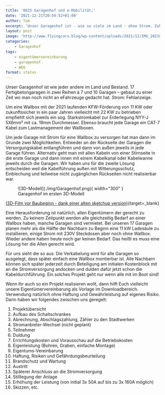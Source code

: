 ```yaml
---
title: '0815 Garagenhof und e-Mobilität;'
date: '2021-12-21T20:59:52+01:00'
author: Tom
excerpt: 'Unser Garagenhof ist - wie so viele im Land - ohne Strom. Zukunftssichere Verkabelung und was Ihr tun könnt um allen Eigentümern gerecht zu werden.. '
layout: post
image: 'http://www.flyingcars.blog/wp-content/uploads/2021/12/IMG_20210602_083311-scaled-e1640116909143.jpg'
categories:
    - Garagenhof
tags:
    - eigentümervereinbarung
    - garagenhof
    - WEG
format: status
---
```


Unser Garagenhof ist wie jeder andere im Land und Bestand. 17 Fertigbetongaragen in zwei Reihen á 7 und 10 Garagen – gebaut zu einer Zeit wo man noch nicht an eFahrzeuge gedacht hat. Strom: Fehlanzeige.

Um eine Wallbox mit der 2021 laufenden KFW-Förderung von 11 KW oder zukunftssicher in ein paar Jahren vielleicht mit 22 KW zu betrieben empfiehlt sich jeweils ein sog. Starkstromkabel zur Erderlegung NYY-J 5X6mm² mit ca. 19mm Durchmesser. Ebenso braucht jede Garage ein CAT-7 Kabel zum Lastmanagement der Wallboxen.

 Um jede Garage mit Strom für eine Wallbox zu versorgen hat man dann im Grunde zwei Möglichkeiten. Entweder an der Rückseite der Garagen die Versorgungskabel entlangführen und dann von außen jeweils in jede Garage führen. Alternativ geht man mit allen Kabeln von einer Stirnseite in die erste Garage und dann innen mit einem Kabelkanal oder Kabelwanne jeweils durch die Garagen. Wir haben uns für die zweite Lösung entscheiden weil die Kabelführung außen mit Witterungsschutz, Einblechung und teilweise nicht zugänglichen Rückseiten nicht realisierbar war.

<figure markdown="span">
  ![3D-Modell](./img/Garagenhof.png){ width="300" }
  <figcaption>Garagenhof im ersten 3D-Modell</figcaption>
</figure>

[(3D-Film vor Baubeginn - dank einer alten sketchup version)](https://www.youtube.com/watch?v=bgk2KNPxWHk){target=_blank}


Eine Herausforderung ist natürlich, allen Eigentümern der gerecht zu werden. Zu keinem Zeitpunkt werden alle gleichzeitig Bedarf an einer Wallbox haben, manche Garagen sind vermietet. Bei unseren 17 Garagen planen mehr als die Hälfte der Nachbarn zu Beginn eine 11 kW Ladesäule zu installieren, einige Strom mit 230V Steckdosen aber noch ohne Wallbox. Wieder andere haben heute noch gar keinen Bedarf. Das heißt es muss eine Lösung her die Allen gerecht wird.

Für uns sieht die so aus: Die Verkabelung wird für alle Garagen so ausgelegt, dass später einfach eine Wallbox montierbar ist. Alle Nachbarn können sich später jederzeit durch Beteiligung am initialen Kostenblock mit an die Stromversorgung andocken und dulden dafür jetzt schon die Kabeldurchführung. Ein solches Projekt geht nur wenn alle mit im Boot sind!

Wenn Ihr auch so ein Projekt realisieren wollt, dann hilft Euch vielleicht unsere Eigentümervereinbarung als Vorlage im Downloadbereich.
Verwendung natürlich ohne Haftung und Gewährleistung auf eigenes Risiko. Darin haben wir folgendes zwischen uns geregelt:

1. Projektübersicht
2. Aufbau des Schaltschrankes
3. Abrechnung, Abschlagszahlung, Zähler zu den Stadtwerken
4. Stromanbieter-Wechsel (nicht geplant)
5. Teilnehmer
6. Duldung
7. Errichtungskosten und Vorausschau auf die Betriebskosten
8. Eigenleistung (Bohren, Graben, einfache Montage)
9. Eigentums-Vereinbarung
10. Haftung, Risiken und Gefährdungsbeurteilung
11. Brandschutz und Wartung
12. Austritt
13. Späterer Anschluss an die Stromversorgung
14. Stilllegung der Anlage
15. Erhöhung der Leistung (von initial 3x 50A auf bis zu 3x 160A möglich)
16. Skizzen, etc.

    
